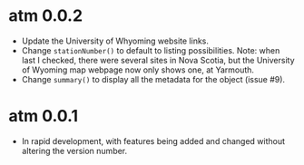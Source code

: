 # atm 0.0.2

* Update the University of Whyoming website links.
* Change `stationNumber()` to default to listing possibilities. Note: when last
  I checked, there were several sites in Nova Scotia, but the University of
  Wyoming map webpage now only shows one, at Yarmouth.
* Change `summary()` to display all the metadata for the object (issue #9).

# atm 0.0.1

* In rapid development, with features being added and changed without altering
  the version number.
